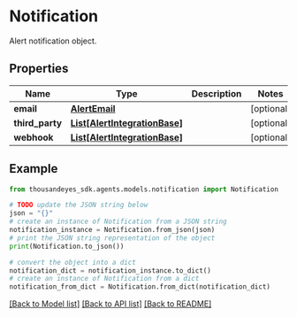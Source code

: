 # Notification

Alert notification object.

## Properties

Name | Type | Description | Notes
------------ | ------------- | ------------- | -------------
**email** | [**AlertEmail**](AlertEmail.md) |  | [optional] 
**third_party** | [**List[AlertIntegrationBase]**](AlertIntegrationBase.md) |  | [optional] 
**webhook** | [**List[AlertIntegrationBase]**](AlertIntegrationBase.md) |  | [optional] 

## Example

```python
from thousandeyes_sdk.agents.models.notification import Notification

# TODO update the JSON string below
json = "{}"
# create an instance of Notification from a JSON string
notification_instance = Notification.from_json(json)
# print the JSON string representation of the object
print(Notification.to_json())

# convert the object into a dict
notification_dict = notification_instance.to_dict()
# create an instance of Notification from a dict
notification_from_dict = Notification.from_dict(notification_dict)
```
[[Back to Model list]](../README.md#documentation-for-models) [[Back to API list]](../README.md#documentation-for-api-endpoints) [[Back to README]](../README.md)


